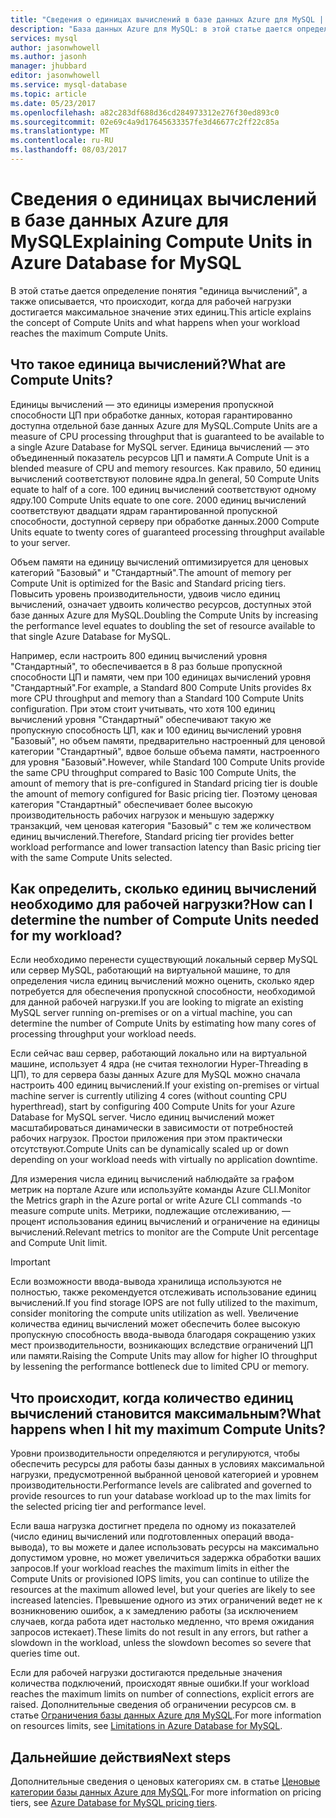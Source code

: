 ```yaml
---
title: "Сведения о единицах вычислений в базе данных Azure для MySQL | Документы Майкрософт"
description: "База данных Azure для MySQL: в этой статье дается определение понятия \"единица вычислений\", а также описывается, что происходит, когда для рабочей нагрузки достигается максимальное значение этих единиц."
services: mysql
author: jasonwhowell
ms.author: jasonh
manager: jhubbard
editor: jasonwhowell
ms.service: mysql-database
ms.topic: article
ms.date: 05/23/2017
ms.openlocfilehash: a82c283df688d36cd284973312e276f30ed893c0
ms.sourcegitcommit: 02e69c4a9d17645633357fe3d46677c2ff22c85a
ms.translationtype: MT
ms.contentlocale: ru-RU
ms.lasthandoff: 08/03/2017
---
```

# <a name="explaining-compute-units-in-azure-database-for-mysql"></a><span data-ttu-id="d7664-103">Сведения о единицах вычислений в базе данных Azure для MySQL</span><span class="sxs-lookup"><span data-stu-id="d7664-103">Explaining Compute Units in Azure Database for MySQL</span></span>
<span data-ttu-id="d7664-104">В этой статье дается определение понятия "единица вычислений", а также описывается, что происходит, когда для рабочей нагрузки достигается максимальное значение этих единиц.</span><span class="sxs-lookup"><span data-stu-id="d7664-104">This article explains the concept of Compute Units and what happens when your workload reaches the maximum Compute Units.</span></span>

## <a name="what-are-compute-units"></a><span data-ttu-id="d7664-105">Что такое единица вычислений?</span><span class="sxs-lookup"><span data-stu-id="d7664-105">What are Compute Units?</span></span>
<span data-ttu-id="d7664-106">Единицы вычислений — это единицы измерения пропускной способности ЦП при обработке данных, которая гарантированно доступна отдельной базе данных Azure для MySQL.</span><span class="sxs-lookup"><span data-stu-id="d7664-106">Compute Units are a measure of CPU processing throughput that is guaranteed to be available to a single Azure Database for MySQL server.</span></span> <span data-ttu-id="d7664-107">Единица вычислений — это объединенный показатель ресурсов ЦП и памяти.</span><span class="sxs-lookup"><span data-stu-id="d7664-107">A Compute Unit is a blended measure of CPU and memory resources.</span></span> <span data-ttu-id="d7664-108">Как правило, 50 единиц вычислений соответствуют половине ядра.</span><span class="sxs-lookup"><span data-stu-id="d7664-108">In general, 50 Compute Units equate to half of a core.</span></span> <span data-ttu-id="d7664-109">100 единиц вычислений соответствуют одному ядру.</span><span class="sxs-lookup"><span data-stu-id="d7664-109">100 Compute Units equate to one core.</span></span> <span data-ttu-id="d7664-110">2000 единиц вычислений соответствуют двадцати ядрам гарантированной пропускной способности, доступной серверу при обработке данных.</span><span class="sxs-lookup"><span data-stu-id="d7664-110">2000 Compute Units equate to twenty cores of guaranteed processing throughput available to your server.</span></span>

<span data-ttu-id="d7664-111">Объем памяти на единицу вычислений оптимизируется для ценовых категорий "Базовый" и "Стандартный".</span><span class="sxs-lookup"><span data-stu-id="d7664-111">The amount of memory per Compute Unit is optimized for the Basic and Standard pricing tiers.</span></span> <span data-ttu-id="d7664-112">Повысить уровень производительности, удвоив число единиц вычислений, означает удвоить количество ресурсов, доступных этой базе данных Azure для MySQL.</span><span class="sxs-lookup"><span data-stu-id="d7664-112">Doubling the Compute Units by increasing the performance level equates to doubling the set of resource available to that single Azure Database for MySQL.</span></span>

<span data-ttu-id="d7664-113">Например, если настроить 800 единиц вычислений уровня "Стандартный", то обеспечивается в 8 раз больше пропускной способности ЦП и памяти, чем при 100 единицах вычислений уровня "Стандартный".</span><span class="sxs-lookup"><span data-stu-id="d7664-113">For example, a Standard 800 Compute Units provides 8x more CPU throughput and memory than a Standard 100 Compute Units configuration.</span></span> <span data-ttu-id="d7664-114">При этом стоит учитывать, что хотя 100 единиц вычислений уровня "Стандартный" обеспечивают такую же пропускную способность ЦП, как и 100 единиц вычислений уровня "Базовый", но объем памяти, предварительно настроенный для ценовой категории "Стандартный", вдвое больше объема памяти, настроенного для уровня "Базовый".</span><span class="sxs-lookup"><span data-stu-id="d7664-114">However, while Standard 100 Compute Units provide the same CPU throughput compared to Basic 100 Compute Units, the amount of memory that is pre-configured in Standard pricing tier is double the amount of memory configured for Basic pricing tier.</span></span> <span data-ttu-id="d7664-115">Поэтому ценовая категория "Стандартный" обеспечивает более высокую производительность рабочих нагрузок и меньшую задержку транзакций, чем ценовая категория "Базовый" с тем же количеством единиц вычислений.</span><span class="sxs-lookup"><span data-stu-id="d7664-115">Therefore, Standard pricing tier provides better workload performance and lower transaction latency than Basic pricing tier with the same Compute Units selected.</span></span>

## <a name="how-can-i-determine-the-number-of-compute-units-needed-for-my-workload"></a><span data-ttu-id="d7664-116">Как определить, сколько единиц вычислений необходимо для рабочей нагрузки?</span><span class="sxs-lookup"><span data-stu-id="d7664-116">How can I determine the number of Compute Units needed for my workload?</span></span>
<span data-ttu-id="d7664-117">Если необходимо перенести существующий локальный сервер MySQL или сервер MySQL, работающий на виртуальной машине, то для определения числа единиц вычислений можно оценить, сколько ядер потребуется для обеспечения пропускной способности, необходимой для данной рабочей нагрузки.</span><span class="sxs-lookup"><span data-stu-id="d7664-117">If you are looking to migrate an existing MySQL server running on-premises or on a virtual machine, you can determine the number of Compute Units by estimating how many cores of processing throughput your workload needs.</span></span> 

<span data-ttu-id="d7664-118">Если сейчас ваш сервер, работающий локально или на виртуальной машине, использует 4 ядра (не считая технологии Hyper-Threading в ЦП), то для сервера базы данных Azure для MySQL можно сначала настроить 400 единиц вычислений.</span><span class="sxs-lookup"><span data-stu-id="d7664-118">If your existing on-premises or virtual machine server is currently utilizing 4 cores (without counting CPU hyperthread), start by configuring 400 Compute Units for your Azure Database for MySQL server.</span></span> <span data-ttu-id="d7664-119">Число единиц вычислений может масштабироваться динамически в зависимости от потребностей рабочих нагрузок. Простои приложения при этом практически отсутствуют.</span><span class="sxs-lookup"><span data-stu-id="d7664-119">Compute Units can be dynamically scaled up or down depending on your workload needs with virtually no application downtime.</span></span> 

<span data-ttu-id="d7664-120">Для измерения числа единиц вычислений наблюдайте за графом метрик на портале Azure или используйте команды Azure CLI.</span><span class="sxs-lookup"><span data-stu-id="d7664-120">Monitor the Metrics graph in the Azure portal or write Azure CLI commands -to measure compute units.</span></span> <span data-ttu-id="d7664-121">Метрики, подлежащие отслеживанию, — процент использования единиц вычислений и ограничение на единицы вычислений.</span><span class="sxs-lookup"><span data-stu-id="d7664-121">Relevant metrics to monitor are the Compute Unit percentage and Compute Unit limit.</span></span>

>[!IMPORTANT]
> <span data-ttu-id="d7664-122">Если возможности ввода-вывода хранилища используются не полностью, также рекомендуется отслеживать использование единиц вычислений.</span><span class="sxs-lookup"><span data-stu-id="d7664-122">If you find storage IOPS are not fully utilized to the maximum, consider monitoring the compute units utilization as well.</span></span> <span data-ttu-id="d7664-123">Увеличение количества единиц вычислений может обеспечить более высокую пропускную способность ввода-вывода благодаря сокращению узких мест производительности, возникающих вследствие ограничений ЦП или памяти.</span><span class="sxs-lookup"><span data-stu-id="d7664-123">Raising the Compute Units may allow for higher IO throughput by lessening the performance bottleneck due to limited CPU or memory.</span></span>

## <a name="what-happens-when-i-hit-my-maximum-compute-units"></a><span data-ttu-id="d7664-124">Что происходит, когда количество единиц вычислений становится максимальным?</span><span class="sxs-lookup"><span data-stu-id="d7664-124">What happens when I hit my maximum Compute Units?</span></span>
<span data-ttu-id="d7664-125">Уровни производительности определяются и регулируются, чтобы обеспечить ресурсы для работы базы данных в условиях максимальной нагрузки, предусмотренной выбранной ценовой категорией и уровнем производительности.</span><span class="sxs-lookup"><span data-stu-id="d7664-125">Performance levels are calibrated and governed to provide resources to run your database workload up to the max limits for the selected pricing tier and performance level.</span></span> 

<span data-ttu-id="d7664-126">Если ваша нагрузка достигнет предела по одному из показателей (число единиц вычислений или подготовленных операций ввода-вывода), то вы можете и далее использовать ресурсы на максимально допустимом уровне, но может увеличиться задержка обработки ваших запросов.</span><span class="sxs-lookup"><span data-stu-id="d7664-126">If your workload reaches the maximum limits in either the Compute Units or provisioned IOPS limits, you can continue to utilize the resources at the maximum allowed level, but your queries are likely to see increased latencies.</span></span> <span data-ttu-id="d7664-127">Превышение одного из этих ограничений ведет не к возникновению ошибок, а к замедлению работы (за исключением случаев, когда работа идет настолько медленно, что время ожидания запросов истекает).</span><span class="sxs-lookup"><span data-stu-id="d7664-127">These limits do not result in any errors, but rather a slowdown in the workload, unless the slowdown becomes so severe that queries time out.</span></span> 

<span data-ttu-id="d7664-128">Если для рабочей нагрузки достигаются предельные значения количества подключений, происходят явные ошибки.</span><span class="sxs-lookup"><span data-stu-id="d7664-128">If your workload reaches the maximum limits on number of connections, explicit errors are raised.</span></span> <span data-ttu-id="d7664-129">Дополнительные сведения об ограничении ресурсов см. в статье [Ограничения базы данных Azure для MySQL](concepts-limits.md).</span><span class="sxs-lookup"><span data-stu-id="d7664-129">For more information on resources limits, see [Limitations in Azure Database for MySQL](concepts-limits.md).</span></span>

## <a name="next-steps"></a><span data-ttu-id="d7664-130">Дальнейшие действия</span><span class="sxs-lookup"><span data-stu-id="d7664-130">Next steps</span></span>
<span data-ttu-id="d7664-131">Дополнительные сведения о ценовых категориях см. в статье [Ценовые категории базы данных Azure для MySQL](./concepts-service-tiers.md).</span><span class="sxs-lookup"><span data-stu-id="d7664-131">For more information on pricing tiers, see [Azure Database for MySQL pricing tiers](./concepts-service-tiers.md).</span></span>
